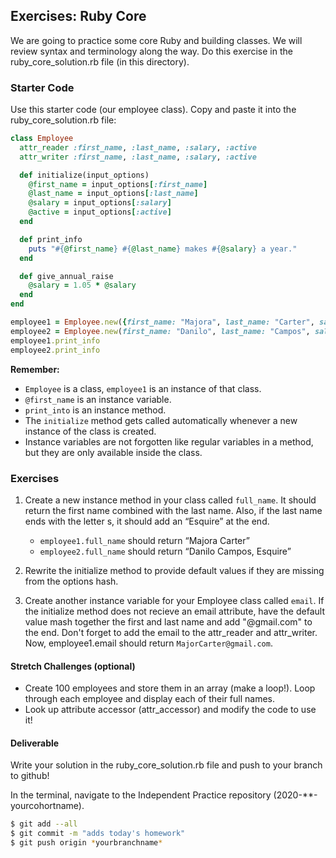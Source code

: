 ## Exercises: Ruby Core

We are going to practice some core Ruby and building classes. We will review syntax and terminology along the way. Do this exercise in the ruby_core_solution.rb file (in this directory).

### Starter Code

Use this starter code (our employee class). Copy and paste it into the ruby_core_solution.rb file:

```ruby
class Employee
  attr_reader :first_name, :last_name, :salary, :active
  attr_writer :first_name, :last_name, :salary, :active

  def initialize(input_options)
    @first_name = input_options[:first_name]
    @last_name = input_options[:last_name]
    @salary = input_options[:salary]
    @active = input_options[:active]
  end

  def print_info
    puts "#{@first_name} #{@last_name} makes #{@salary} a year."
  end

  def give_annual_raise
    @salary = 1.05 * @salary
  end
end

employee1 = Employee.new({first_name: "Majora", last_name: "Carter", salary: 80000, active: true})
employee2 = Employee.new(first_name: "Danilo", last_name: "Campos", salary: 70000, active: true)
employee1.print_info
employee2.print_info
```

**Remember:**

- `Employee` is a class, `employee1` is an instance of that class.
- `@first_name` is an instance variable.
- `print_into` is an instance method.
- The `initialize` method gets called automatically whenever a new instance of the class is created.
- Instance variables are not forgotten like regular variables in a method, but they are only available inside the class.

### Exercises

1. Create a new instance method in your class called `full_name`. It should return the first name combined with the last name. Also, if the last name ends with the letter s, it should add an “Esquire” at the end.

   - `employee1.full_name` should return “Majora Carter”
   - `employee2.full_name` should return “Danilo Campos, Esquire”

2. Rewrite the initialize method to provide default values if they are missing from the options hash.

3. Create another instance variable for your Employee class called `email`. If the initialize method does not recieve an email attribute, have the default value mash together the first and last name and add "@gmail.com" to the end. Don't forget to add the email to the attr_reader and attr_writer. Now, employee1.email should return `MajorCarter@gmail.com`.

#### Stretch Challenges (optional)

- Create 100 employees and store them in an array (make a loop!). Loop through each employee and display each of their full names.
- Look up attribute accessor (attr_accessor) and modify the code to use it!

#### Deliverable

Write your solution in the ruby_core_solution.rb file and push to your branch to github!

In the terminal, navigate to the Independent Practice repository (2020-\*\*-yourcohortname).

```bash
$ git add --all
$ git commit -m "adds today's homework"
$ git push origin *yourbranchname*
```
